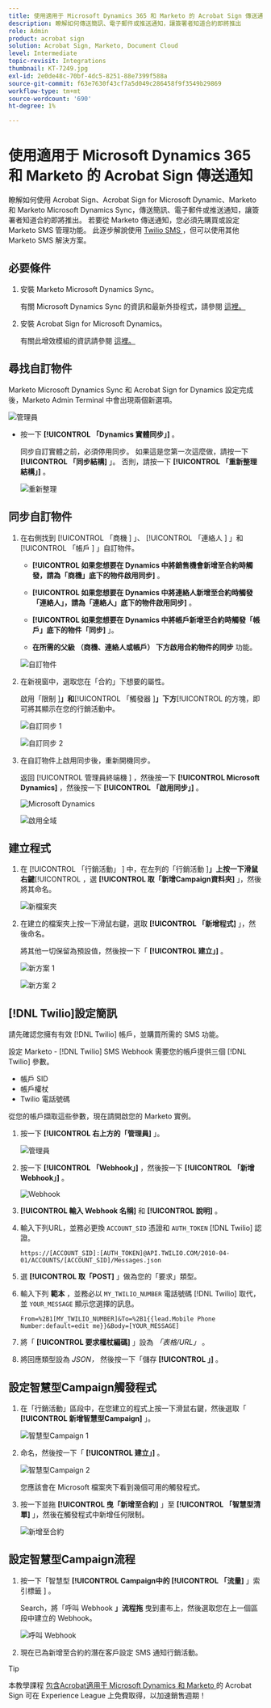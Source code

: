 ```yaml
---
title: 使用適用于 Microsoft Dynamics 365 和 Marketo 的 Acrobat Sign 傳送通知
description: 瞭解如何傳送簡訊、電子郵件或推送通知，讓簽署者知道合約即將推出
role: Admin
product: acrobat sign
solution: Acrobat Sign, Marketo, Document Cloud
level: Intermediate
topic-revisit: Integrations
thumbnail: KT-7249.jpg
exl-id: 2e0de48c-70bf-4dc5-8251-88e7399f588a
source-git-commit: f63e7630f43cf7a5d049c286458f9f3549b29869
workflow-type: tm+mt
source-wordcount: '690'
ht-degree: 1%

---
```


# 使用適用于 Microsoft Dynamics 365 和 Marketo 的 Acrobat Sign 傳送通知

瞭解如何使用 Acrobat Sign、Acrobat Sign for Microsoft Dynamic、Marketo 和 Marketo Microsoft Dynamics Sync，傳送簡訊、電子郵件或推送通知，讓簽署者知道合約即將推出。 若要從 Marketo 傳送通知，您必須先購買或設定 Marketo SMS 管理功能。 此逐步解說使用 [ Twilio SMS ](https://launchpoint.marketo.com/twilio/twilio-sms-for-marketo/) ，但可以使用其他 Marketo SMS 解決方案。

## 必要條件

1. 安裝 Marketo Microsoft Dynamics Sync。

   有關 Microsoft Dynamics Sync 的資訊和最新外掛程式，請參閱 [ 這裡。](https://experienceleague.adobe.com/docs/marketo/using/product-docs/crm-sync/microsoft-dynamics/marketo-plugin-releases-for-microsoft-dynamics.html)

1. 安裝 Acrobat Sign for Microsoft Dynamics。

   有關此增效模組的資訊請參閱 [ 這裡。](https://helpx.adobe.com/ca/sign/using/microsoft-dynamics-integration-installation-guide.html)

## 尋找自訂物件

Marketo Microsoft Dynamics Sync 和 Acrobat Sign for Dynamics 設定完成後，Marketo Admin Terminal 中會出現兩個新選項。

![管理員](assets/adminTerminal.png)

* 按一下 **[!UICONTROL 「Dynamics 實體同步」]** 。

   同步自訂實體之前，必須停用同步。 如果這是您第一次這麼做，請按一下 **[!UICONTROL 「同步結構]** 」。 否則，請按一下 **[!UICONTROL 「重新整理結構」]** 。

   ![重新整理](assets/refreshSchema.png)

## 同步自訂物件

1. 在右側找到 [!UICONTROL  「商機 ] 」、 [!UICONTROL  「連絡人 ] 」和 [!UICONTROL  「帳戶 ] 」自訂物件。

   * **[!UICONTROL 如果您想要在 Dynamics 中將銷售機會新增至合約時觸發，請為「商機」底下的物件啟用同步]** 。

   * **[!UICONTROL 如果您想要在 Dynamics 中將連絡人新增至合約時觸發「連絡人」，請為「連絡人」底下的物件啟用同步]** 。

   * **[!UICONTROL 如果您想要在 Dynamics 中將帳戶新增至合約時觸發「帳戶」底下的物件「同步]** 」。

   * **在所需的父級 （商機、連絡人或帳戶） 下方啟用合約物件的同步** 功能。

   ![自訂物件](assets/enableSyncDynamics.png)

1. 在新視窗中，選取您在「合約」下想要的屬性。

   啟用「限制 ]**」和**[!UICONTROL  「觸發器 ]**」下方**[!UICONTROL  的方塊，即可將其顯示在您的行銷活動中。

   ![自訂同步 1](assets/entitySync1.png)

   ![自訂同步 2](assets/entitySync2.png)

1. 在自訂物件上啟用同步後，重新開機同步。

   返回 [!UICONTROL  管理員終端機 ] ，然後按一下 **[!UICONTROL Microsoft Dynamics]** ，然後按一下 **[!UICONTROL 「啟用同步」]** 。

   ![Microsoft Dynamics](assets/microsoftDynamics.png)

   ![啟用全域](assets/enableGlobalDynamics.png)

## 建立程式

1. 在 [!UICONTROL  「行銷活動」 ] 中，在左列的「行銷活動 ]**」上按一下滑鼠右鍵**[!UICONTROL  ，選 **[!UICONTROL 取「新增Campaign資料夾]** 」，然後將其命名。

   ![新檔案夾](assets/newFolder.png)

1. 在建立的檔案夾上按一下滑鼠右鍵，選取 **[!UICONTROL 「新增程式]** 」，然後命名。

   將其他一切保留為預設值，然後按一下「 **[!UICONTROL 建立」]** 。

   ![新方案 1](assets/newProgram1.png)

   ![新方案 2](assets/newProgram2.png)

## [!DNL Twilio]設定簡訊

請先確認您擁有有效 [!DNL Twilio] 帳戶，並購買所需的 SMS 功能。

設定 Marketo - [!DNL Twilio] SMS Webhook 需要您的帳戶提供三個 [!DNL Twilio] 參數。

* 帳戶 SID
* 帳戶權杖
* Twilio 電話號碼

從您的帳戶擷取這些參數，現在請開啟您的 Marketo 實例。

1. 按一下 **[!UICONTROL 右上方的「管理員]** 」。

   ![管理員](assets/adminTab.png)

1. 按一下 **[!UICONTROL 「Webhook」]** ，然後按一下 **[!UICONTROL 「新增 Webhook」]** 。

   ![Webhook](assets/webhooks.png)

1. **[!UICONTROL 輸入 Webhook 名稱]** 和 **[!UICONTROL 說明]** 。

1. 輸入下列URL，並務必更換 `ACCOUNT_SID` 憑證和 `AUTH_TOKEN` [!DNL Twilio] 認證。

   ```
   https://[ACCOUNT_SID]:[AUTH_TOKEN]@API.TWILIO.COM/2010-04-01/ACCOUNTS/[ACCOUNT_SID]/Messages.json
   ```

1. 選 **[!UICONTROL 取「POST]** 」做為您的「要求」類型。

1. 輸入下列 **範本** ，並務必以 `MY_TWILIO_NUMBER` 電話號碼 [!DNL Twilio] 取代，並 `YOUR_MESSAGE` 顯示您選擇的訊息。

   ```
   From=%2B1[MY_TWILIO_NUMBER]&To=%2B1{{lead.Mobile Phone Number:default=edit me}}&Body=[YOUR_MESSAGE]
   ```

1. 將「 **[!UICONTROL 要求權杖編碼]** 」設為 *「表格/URL」* 。

1. 將回應類型設為 *JSON，* 然後按一下「儲存 **[!UICONTROL 」]** 。

## 設定智慧型Campaign觸發程式

1. 在「行銷活動」區段中，在您建立的程式上按一下滑鼠右鍵，然後選取「 **[!UICONTROL 新增智慧型Campaign]** 」。

   ![智慧型Campaign 1](assets/smartCampaign1.png)

1. 命名，然後按一下「 **[!UICONTROL 建立」]** 。

   ![智慧型Campaign 2](assets/smartCampaign3.png)

   您應該會在 Microsoft 檔案夾下看到幾個可用的觸發程式。

1. 按一下並拖 **[!UICONTROL 曳「新增至合約]** 」至 **[!UICONTROL 「智慧型清單]** 」，然後在觸發程式中新增任何限制。

   ![新增至合約](assets/addedToAgreementDynamics.png)

## 設定智慧型Campaign流程

1. 按一下「智慧型 **[!UICONTROL Campaign中的 [!UICONTROL  「流量]** 」索引標籤 ] 。

   Search，將「呼叫 Webhook **」流程拖** 曳到畫布上，然後選取您在上一個區段中建立的 Webhook。

   ![呼叫 Webhook](assets/callWebhook.png)

1. 現在已為新增至合約的潛在客戶設定 SMS 通知行銷活動。
>[!TIP]
>
>本教學課程 [ 包含Acrobat適用于 Microsoft Dynamics 和 Marketo ](https://experienceleague.adobe.com/?recommended=Sign-U-1-2021.1) 的 Acrobat Sign 可在 Experience League 上免費取得，以加速銷售週期！